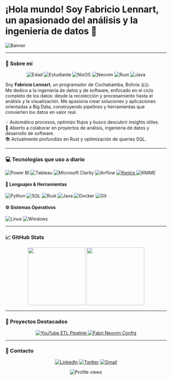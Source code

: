 # ¡Hola mundo! Soy **Fabricio Lennart**, un apasionado del análisis y la ingeniería de datos 🚀

![Banner](https://media.licdn.com/dms/image/v2/D4E16AQHGTzEHt5uvCQ/profile-displaybackgroundimage-shrink_350_1400/B4EZZjy158H0AY-/0/1745430995229?e=1756339200&v=beta&t=8p4XVD7AZPpzcwL8qXR_ZE3duwepooxRmtvTZatjZ4k)

---

### 👤 Sobre mí

<p align="center">
  <img alt="Edad" src="https://img.shields.io/badge/🎂-23%20años-%23fabd2f?style=for-the-badge" />
  <img alt="Estudiante" src="https://img.shields.io/badge/🎓-Estudiante%20de%20Ingeniería%20de%20Software-%23b8bb26?style=for-the-badge" />
  <img alt="NixOS" src="https://img.shields.io/badge/🐧-Usuario%20de%20NixOS-%2383a598?style=for-the-badge" />
  <img alt="Neovim" src="https://img.shields.io/badge/⚡-Fan%20de%20Neovim-%23d3869b?style=for-the-badge" />
  <img alt="Rust" src="https://img.shields.io/badge/🦀-Aprendiendo%20Rust-%23fe8019?style=for-the-badge" />
  <img alt="Java" src="https://img.shields.io/badge/☕-Aprendiendo%20Java-%23007ACC?style=for-the-badge" />
</p>

Soy **Fabricio Lennart**, un programador de Cochabamba, Bolivia 🇧🇴.  
Me dedico a la ingeniería de datos y de software, enfocado en el ciclo completo de los datos: desde la recolección y procesamiento hasta el análisis y la visualización. Me apasiona crear soluciones y aplicaciones orientadas a Big Data, construyendo pipelines y herramientas que convierten los datos en valor real.

💡 Automático procesos, optimizo flujos y busco descubrir insights útiles.  
🤝 Abierto a colaborar en proyectos de análisis, ingeniería de datos y desarrollo de software.  
📚 Actualmente profundizo en Rust y optimización de queries SQL.

---

### 💻 Tecnologías que uso a diario

<span>
  <img alt="Power BI" src="https://img.shields.io/badge/Power%20BI-F2C811?style=for-the-badge&logo=Power%20BI&logoColor=black" />
  <img alt="Tableau" src="https://img.shields.io/badge/Tableau-E97627?style=for-the-badge&logo=Tableau&logoColor=white" />
  <img alt="Microsoft Clarity" src="https://img.shields.io/badge/Microsoft_Clarity-0078D7?style=for-the-badge&logo=microsoft&logoColor=white" />
  <img alt="Airflow" src="https://img.shields.io/badge/Airflow-017CEE?style=for-the-badge&logo=apache-airflow&logoColor=white" />
  <a href="https://kestra.io/">
    <img alt="Kestra" src="https://img.shields.io/badge/Kestra-000000?style=for-the-badge&logo=kestra&logoColor=white" />
  </a>
  <img alt="KNIME" src="https://img.shields.io/badge/KNIME-0086D1?style=for-the-badge&logo=knime&logoColor=white" />
</span>

#### 🧠 Lenguajes & Herramientas

<span>
  <img alt="Python" src="https://img.shields.io/badge/Python-3776AB?style=for-the-badge&logo=Python&logoColor=white" />
  <img alt="SQL" src="https://img.shields.io/badge/SQL-336791?style=for-the-badge&logo=postgresql&logoColor=white" />
  <img alt="Rust" src="https://img.shields.io/badge/Rust-000000?style=for-the-badge&logo=Rust&logoColor=white" />
  <img alt="Java" src="https://img.shields.io/badge/Java-007ACC?style=for-the-badge&logo=java&logoColor=white" />
  <img alt="Docker" src="https://img.shields.io/badge/Docker-2496ED?style=for-the-badge&logo=Docker&logoColor=white" />
  <img alt="Git" src="https://img.shields.io/badge/Git-F05032?style=for-the-badge&logo=Git&logoColor=white" />
</span>

#### ⚙️ Sistemas Operativos

<span>
  <img alt="Linux" src="https://img.shields.io/badge/Linux-FCC624?style=for-the-badge&logo=Linux&logoColor=black" />
  <img alt="Windows" src="https://img.shields.io/badge/Windows-0078D6?style=for-the-badge&logo=windows&logoColor=white" />
</span>

---

### 📈 GitHub Stats

<div align="center">
  <img src="https://github-readme-stats.vercel.app/api?username=Fabrilennart5&show_icons=true&include_all_commits=true&count_private=true&theme=gruvbox&hide_border=true" height="180px"/>
  <img src="https://github-readme-stats.vercel.app/api/top-langs/?username=Fabrilennart5&langs_count=8&layout=compact&theme=gruvbox&hide_border=true" height="180px"/>
</div>

---

### 📁 Proyectos Destacados

<div align="center">
  <a href="https://github.com/Fabrilennart5/youtube_etl_pipeline">
    <img src="https://github-readme-stats.vercel.app/api/pin/?username=Fabrilennart5&repo=youtube_etl_pipeline&theme=gruvbox&hide_border=true" alt="YouTube ETL Pipeline" />
  </a>
  <a href="https://github.com/Fabrilennart5/fabri-neovim-config">
    <img src="https://github-readme-stats.vercel.app/api/pin/?username=Fabrilennart5&repo=fabri-neovim-config&theme=gruvbox&hide_border=true" alt="Fabri Neovim Config" />
  </a>
</div>

---

### 💬 Contacto

<div align="center">
  <a href="https://www.linkedin.com/in/fabricio-lennart/"><img alt="LinkedIn" src="https://img.shields.io/badge/LinkedIn-Fabricio%20Lennart-blue?style=for-the-badge&logo=linkedin&logoColor=white"></a>
  <a href="https://x.com/fabriciolennart?s=21&t=e-T5phUrAAGJAW77bjF0-Q"><img alt="Twitter" src="https://img.shields.io/badge/Twitter-@fabriciolennart-1DA1F2?style=for-the-badge&logo=twitter&logoColor=white"></a>
  <a href="mailto:fabrilennart@gmail.com"><img alt="Gmail" src="https://img.shields.io/badge/Gmail-fabrilennart@gmail.com-D14836?style=for-the-badge&logo=gmail&logoColor=white"></a>
</div>

<p align="center">
  <img src="https://komarev.com/ghpvc/?username=Fabrilennart5&label=Profile%20views&color=8ec07c&style=flat" alt="Profile views" />
</p>
